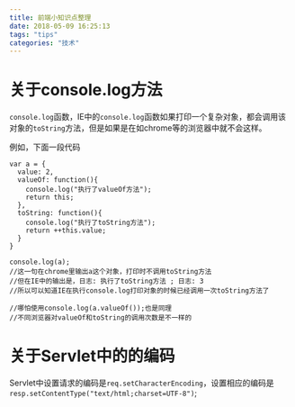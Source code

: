 ```yaml
---
title: 前端小知识点整理
date: 2018-05-09 16:25:13
tags: "tips"
categories: "技术"
---
```


# 关于console.log方法

`console.log`函数，IE中的`console.log`函数如果打印一个复杂对象，都会调用该对象的`toString`方法，但是如果是在如chrome等的浏览器中就不会这样。

例如，下面一段代码
```
var a = {
  value: 2,
  valueOf: function(){
    console.log("执行了valueOf方法");
    return this;
  },
  toString: function(){
    console.log("执行了toString方法");
    return ++this.value;
  }
}

console.log(a);
//这一句在chrome里输出a这个对象，打印时不调用toString方法
//但在IE中的输出是，日志: 执行了toString方法 ; 日志: 3 
//所以可以知道IE在执行console.log打印对象的时候已经调用一次toString方法了

//哪怕使用console.log(a.valueOf());也是同理
//不同浏览器对valueOf和toString的调用次数是不一样的
```

# 关于Servlet中的的编码

Servlet中设置请求的编码是`req.setCharacterEncoding`，设置相应的编码是`resp.setContentType("text/html;charset=UTF-8")`;